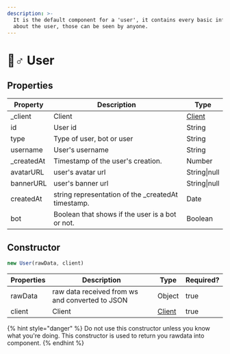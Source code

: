 ```yaml
---
description: >-
  It is the default component for a 'user', it contains every basic information
  about the user, those can be seen by anyone.
---
```


# 🙇♂ User

## Properties

| Property    | Description                                         | Type                                         |
| ----------- | --------------------------------------------------- | -------------------------------------------- |
| \_client    | Client                                              | [Client](../../v.0.1.7/components/client.md) |
| id          | User id                                             | String                                       |
| type        | Type of user, bot or user                           | String                                       |
| username    | User's username                                     | String                                       |
| \_createdAt | Timestamp of the user's creation.                   | Number                                       |
| avatarURL   | user's avatar url                                   | String\|null                                 |
| bannerURL   | user's banner url                                   | String\|null                                 |
| createdAt   | string representation of the \_createdAt timestamp. | Date                                         |
| bot         | Boolean that shows if the user is a bot or not.     | Boolean                                      |

## Constructor

```javascript
new User(rawData, client)
```

| Properties | Description                                     | Type                                         | Required? |
| ---------- | ----------------------------------------------- | -------------------------------------------- | --------- |
| rawData    | raw data received from ws and converted to JSON | Object                                       | true      |
| client     | Client                                          | [Client](../../v.0.1.7/components/client.md) | true      |

{% hint style="danger" %}
Do not use this constructor unless you know what you're doing. This constructor is used to return you rawdata into component.
{% endhint %}
